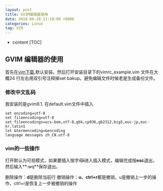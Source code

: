```yaml
---
layout: post
title: GVIM编辑器使用
data: 2018-06-28 11:10:00 +0800
categories: Linux
tag: VIM 
---
```

* content
[TOC]

## GVIM 编辑器的使用

首先在[vim下载](https://www.vim.org/download.php),默认安装。然后打开安装目录下的vimrc_example.vim 文件在大概24 行左右用双引号注释掉set bakup。避免编辑文件时候老是生成备份文件。

### 修改中文乱码

我安装的是gvim8.1. 在default.vim文件中插入
```
set encoding=utf-8
set fileencoding=utf-8
set fileencodings=ucs-bom,utf-8,gbk,cp936,gb2312,big5,euc-jp,euc-kr,latin1
let &termencoding=&encoding
language messages zh_CN.utf-8
```
### vim的一些操作

打开默认为可视模式，如果要插入按字母**i**进入插入模式，编辑完成按**esc**退出，然后输入**:wq**保存退出。

删除操作：**d**是删除当前行
撤销操作：**u、ctrl+r**都是撤销，u是撤销上一步的操作，ctrl+r是恢复上一步被撤销的操作

